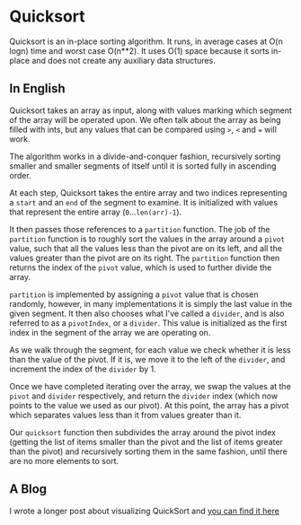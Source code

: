 # Quicksort

Quicksort is an in-place sorting algorithm. It runs, in average cases at O(n logn) time and worst case O(n**2). It uses O(1) space because it sorts in-place and does not create any auxiliary data structures. 

## In English

Quicksort takes an array as input, along with values marking which segment of the array will be operated upon. We often talk about the array as being filled with ints, but any values that can be compared using `>`, `<` and `=` will work. 

The algorithm works in a divide-and-conquer fashion, recursively sorting smaller and smaller segments of itself until it is sorted fully in ascending order. 

At each step, Quicksort takes the entire array and two indices representing a `start` and an `end` of the segment to examine. It is initialized with values that represent the entire array (`0`...`len(arr)-1`).

It then passes those references to a `partition` function. The job of the `partition` function is to roughly sort the values in the array around a `pivot` value, such that all the values less than the pivot are on its left, and all the values greater than the pivot are on its right.  The `partition` function then returns the index of the `pivot` value, which is used to further divide the array.

`partition` is implemented by assigning a `pivot` value that is chosen randomly, however, in many implementations it is simply the last value in the given segment.  It then also chooses what I've called a `divider`, and is also referred to as a `pivotIndex`, or a `divider`.  This value is initialized as the first index in the segment of the array we are operating on.  

As we walk through the segment, for each value we check whether it is less than the value of the pivot. If it is, we move it to the left of the `divider`, and increment the index of the `divider` by 1. 

Once we have completed iterating over the array, we swap the values at the `pivot` and `divider` respectively, and return the `divider` index (which now points to the value we used as our pivot). At this point, the array has a pivot which separates values less than it from values greater than it. 

Our `quicksort` function then subdivides the array around the pivot index (getting the list of items smaller than the pivot and the list of items greater than the pivot) and recursively sorting them in the same fashion, until there are no more elements to sort. 

## A Blog
I wrote a longer post about visualizing QuickSort and [you can find it here](https://medium.com/@fablednet/quicksort-rainbows-to-rothko-657eb8d73919)

